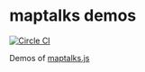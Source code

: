 # maptalks demos

[![Circle CI](https://circleci.com/gh/MapTalks/maptalks-demo.svg?style=shield)](https://circleci.com/gh/MapTalks/maptalks-demo)

Demos of [maptalks.js](https://github.com/MapTalks/maptalks.js)
